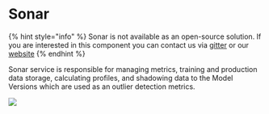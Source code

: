 # Sonar

{% hint style="info" %} Sonar is not available as an open-source
solution. If you are interested in this component you can contact us via
[gitter](https://gitter.im/Hydrospheredata/hydro-serving) or our
[website](https://hydrosphere.io) {% endhint %}

Sonar service is responsible for managing metrics, training and
production data storage, calculating profiles, and shadowing data to the
Model Versions which are used as an outlier detection metrics.

![](./images/monitoring_screenshot.png)
